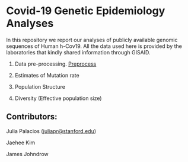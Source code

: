 # Covid-19 Genetic Epidemiology Analyses

In this repository we report our analyses of publicly available genomic sequences of Human h-Cov19. All the data used here is provided by the laboratories that kindly shared information through GISAID.


1. Data pre-processing. [Preprocess](https://github.com/JuliaPalacios/Covid19/blob/master/alignment/alignment.md)





2. Estimates of Mutation rate




3. Population Structure





4. Diversity (Effective population size)


## Contributors:

Julia Palacios (juliapr@stanford.edu)

Jaehee Kim 

James Johndrow
